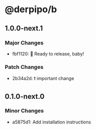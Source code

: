 # @derpipo/b

## 1.0.0-next.1

### Major Changes

- fbf1120: 🌱 Ready to release, baby!

### Patch Changes

- 2b34a2d: ❗️ important change

## 0.1.0-next.0

### Minor Changes

- a5875d1: Add installation instructions
